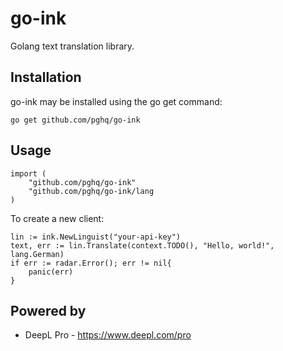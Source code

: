 # go-ink
Golang text translation library.

## Installation

go-ink may be installed using the go get command:

```
go get github.com/pghq/go-ink
```
## Usage

```
import (
    "github.com/pghq/go-ink"
    "github.com/pghq/go-ink/lang
)
```

To create a new client:

```
lin := ink.NewLinguist("your-api-key")
text, err := lin.Translate(context.TODO(), "Hello, world!", lang.German)
if err := radar.Error(); err != nil{
    panic(err)
}
```

## Powered by
* DeepL Pro - https://www.deepl.com/pro 
